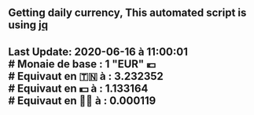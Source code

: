 ## Getting daily currency, This automated script is using [jq](https://stedolan.github.io/jq/)
## Last Update:  2020-06-16 à 11:00:01 </br># Monaie de base : 1 "EUR" 💶 </br> # Equivaut en 🇹🇳 à :  3.232352 </br> # Equivaut en 💵 à : 1.133164</br> # Equivaut en 🐱‍💻 à :  0.000119
